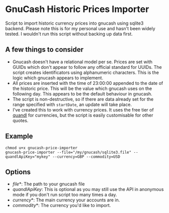 # GnuCash Historic Prices Importer

Script to import historic currency prices into gnucash using sqlite3 backend. Please note this is for my personal use and hasn't been widely tested. I wouldn't run this script without backing up data first.

## A few things to consider

- Gnucash doesn't have a relational model per se. Prices are set with GUIDs which don't appear to follow any official standard for UUIDs. The script creates identificators using alphanumeric characters. This is the logic which gnucash appears to implement.
- All prices are inserted with the time of 23:00:00 appended to the date of the historic price. This will be the value which gnucash uses on the following day. This appears to be the default behaviour in gnucash.
- The script is non-destructive, so if there are data already set for the range specified with `startDate`, an update will take place.
- I've created this to work with currency prices. It uses the free tier of [quandl](https://blog.quandl.com/api-for-currency-data) for currencies, but the script is easily customisable for other quotes.

## Example

```
chmod u+x gnucash-price-importer
gnucash-price-importer --file="/my/gnucash/sqlite3.file" --quandlApiKey="mykey" --currency=GBP --commodity=USD
```

## Options

- _file_*: The path to your gnucash file
- _quandlApiKey_: This is optional as you may still use the API in anonymous mode if you don't run script too many times a day.
- _currency_*: The main currency your accounts are in.
- _commodity_*: The currency you'd like to import.
